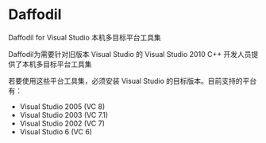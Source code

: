 # Daffodil
Daffodil for Visual Studio 本机多目标平台工具集

Daffodil为需要针对旧版本 Visual Studio 的 Visual Studio 2010 C++ 开发人员提供了本机多目标平台工具集

若要使用这些平台工具集，必须安装 Visual Studio 的目标版本。目前支持的平台有：
- Visual Studio 2005 (VC 8)
- Visual Studio 2003 (VC 7.1)
- Visual Studio 2002 (VC 7)
- Visual Studio 6 (VC 6)